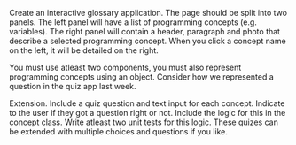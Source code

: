 Create an interactive glossary application. The page should be split into two panels. The left panel will have a list of programming concepts (e.g. variables). The right panel will contain a header, paragraph and photo that describe a selected programming concept. When you click a concept name on the left, it will be detailed on the right. 

You must use atleast two components, you must also represent programming concepts using an object. Consider how we represented a question in the quiz app last week.

Extension. 
Include a quiz question and text input for each concept. Indicate to the user if they got a question right or not. Include the logic for this in the concept class. Write atleast two unit tests for this logic.  These quizes can be extended with multiple choices and questions if you like. 
